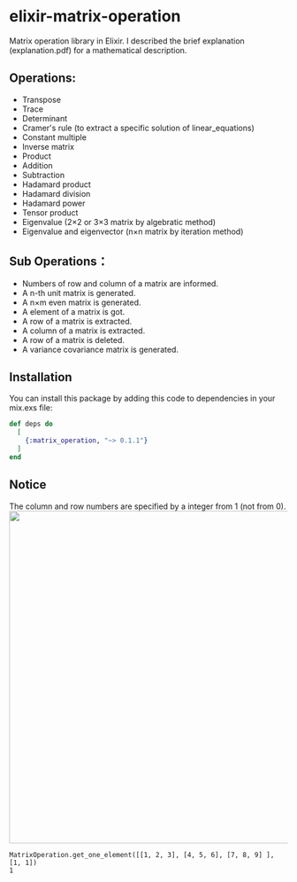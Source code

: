 # elixir-matrix-operation
Matrix operation library in Elixir.
I described the brief explanation (explanation.pdf) for a mathematical description.

## Operations:
* Transpose
* Trace
* Determinant
* Cramer's rule (to extract a specific solution of linear_equations)
* Constant multiple
* Inverse matrix
* Product
* Addition
* Subtraction
* Hadamard product
* Hadamard division
* Hadamard power
* Tensor product
* Eigenvalue (2×2 or 3×3 matrix by algebratic method)
* Eigenvalue and eigenvector (n×n matrix by iteration method)

    

## Sub Operations：
* Numbers of row and column of a matrix are informed. 
* A n-th unit matrix is generated.
* A n×m even matrix is generated.
* A element of a matrix is got. 
* A row of a matrix is extracted. 
* A column of a matrix is extracted. 
* A row of a matrix is deleted.
* A variance covariance matrix is generated.


## Installation
You can install this package by adding this code to dependencies in your mix.exs file:
```elixir
def deps do
  [
    {:matrix_operation, "~> 0.1.1"}
  ]
end
```

## Notice
The column and row numbers are specified by a integer from 1 (not from 0).
<img src="https://user-images.githubusercontent.com/42142120/82437767-ed1afd00-9ad2-11ea-8ff0-223eb8f0b1d9.jpg" width="600">
```
MatrixOperation.get_one_element([[1, 2, 3], [4, 5, 6], [7, 8, 9] ], [1, 1])
1
```
